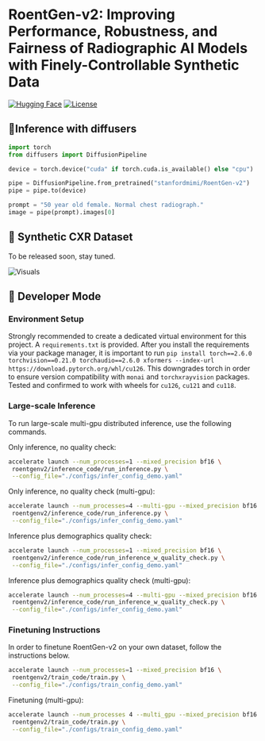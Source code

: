 # RoentGen-v2: Improving Performance, Robustness, and Fairness of Radiographic AI Models with Finely-Controllable Synthetic Data

[![Hugging Face](https://huggingface.co/datasets/huggingface/badges/resolve/main/model-on-hf-md.svg)](https://huggingface.co/stanfordmimi/RoentGen-v2)  [![License](https://img.shields.io/github/license/stanfordmimi/RoentGen-v2?style=for-the-badge)](LICENSE)

## 🧨Inference with diffusers

```python
import torch
from diffusers import DiffusionPipeline

device = torch.device("cuda" if torch.cuda.is_available() else "cpu")

pipe = DiffusionPipeline.from_pretrained("stanfordmimi/RoentGen-v2")
pipe = pipe.to(device)

prompt = "50 year old female. Normal chest radiograph."
image = pipe(prompt).images[0]
```

## 🩻 Synthetic CXR Dataset
To be released soon, stay tuned.

![Visuals](assets/visual_examples.png)

## 🚀 Developer Mode
### Environment Setup
Strongly recommended to create a dedicated virtual environment for this project. 
A `requirements.txt` is provided. 
After you install the requirements via your package manager, it is important to run `pip install torch==2.6.0 torchvision==0.21.0 torchaudio==2.6.0 xformers --index-url https://download.pytorch.org/whl/cu126`. This downgrades torch in order to ensure version compatibility with `monai` and `torchxrayvision` packages. Tested and confirmed to work with wheels for `cu126`, `cu121` and `cu118`.

### Large-scale Inference
To run large-scale multi-gpu distributed inference, use the following commands.

Only inference, no quality check:
```bash
accelerate launch --num_processes=1 --mixed_precision bf16 \
 roentgenv2/inference_code/run_inference.py \
 --config_file="./configs/infer_config_demo.yaml"
```

Only inference, no quality check (multi-gpu):
```bash
accelerate launch --num_processes=4 --multi-gpu --mixed_precision bf16 \
 roentgenv2/inference_code/run_inference.py \
 --config_file="./configs/infer_config_demo.yaml"
```

Inference plus demographics quality check:
```bash
accelerate launch --num_processes=1 --mixed_precision bf16 \
 roentgenv2/inference_code/run_inference_w_quality_check.py \
 --config_file="./configs/infer_config_demo.yaml"
```

Inference plus demographics quality check (multi-gpu):
```bash
accelerate launch --num_processes=4 --multi-gpu --mixed_precision bf16 \
 roentgenv2/inference_code/run_inference_w_quality_check.py \
 --config_file="./configs/infer_config_demo.yaml"
```

### Finetuning Instructions

In order to finetune RoentGen-v2 on your own dataset, follow the instructions below.
```bash
accelerate launch --num_processes=1 --mixed_precision bf16 \
 roentgenv2/train_code/train.py \
 --config_file="./configs/train_config_demo.yaml"
```

Finetuning (multi-gpu):
```bash
accelerate launch --num_processes 4 --multi_gpu --mixed_precision bf16 \
 roentgenv2/train_code/train.py \
 --config_file="./configs/train_config_demo.yaml"
```
